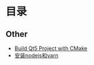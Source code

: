 # 目录
## Other
- [Build Qt5 Project with CMake
](https://github.com/allezlitao/essays/blob/master/markdown-files/99_other/Build_Qt5_Project_with_CMake.md)
- [安装nodejs和yarn](https://github.com/allezlitao/essays/blob/master/markdown-files/99_other/安装nodejs和yarn.md)
